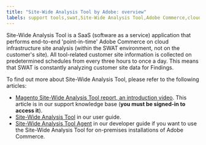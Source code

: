 ```yaml
---
title: "Site-Wide Analysis Tool by Adobe: overview"
labels: support tools,swat,Site-Wide Analysis Tool,Adobe Commerce,cloud infrastructure,Magento
---
```


Site-Wide Analysis Tool is a SaaS (software as a service) application that performs end-to-end 'point-in-time' Adobe Commerce on cloud infrastructure site analysis (within the SWAT environment, not on the customer's site). All tool-related customer site information is collected on predetermined schedules from every three hours to once a day. This means that SWAT is constantly analyzing customer site data for Findings.

To find out more about Site-Wide Analysis Tool, please refer to the following articles:

* [Magento Site-Wide Analysis Tool report, an introduction video](https://support.magento.com/hc/en-us/articles/360048980691-Magento-Site-Wide-Analysis-Tool-report-an-introduction-video). This article is in our support knowledge base (**you must be signed-in to access it**).
* [Site-Wide Analysis Tool](https://docs.magento.com/user-guide/reports/site-wide-analysis-tool.html) in our user guide.
*  [Site-Wide Analysis Tool Agent](https://devdocs.magento.com/tools/site-wide-analysis.html#agent) in our developer guide if you want to use the Site-Wide Analysis Tool for on-premises installations of Adobe Commerce.
